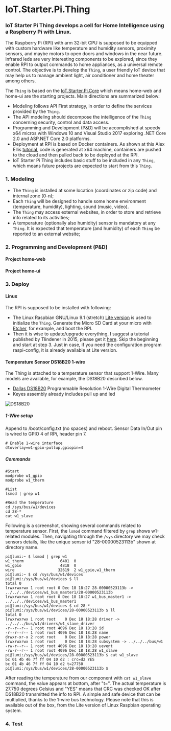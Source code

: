 # IoT.Starter.Pi.Thing		

### IoT Starter Pi Thing develops a cell for Home Intelligence using a Raspberry Pi with Linux.

The Raspberry Pi (RPI) with arm 32-bit CPU is supposed to be equipped with custom hardware like temperature and humidity sensors, proximity sensors, and maybe motors to open doors and windows in the near future. Infrared leds are very interesting components to be explored, since they enable RPI to output commands to home appliances, as a universal remote control. The objective is to develop the `Thing`, a user friendly IoT device that may help us to manage ambient light, air conditioner and home theater among others.

The `Thing` is based on the [IoT.Starter.Pi.Core](https://github.com/josemotta/IoT.Starter.Pi.Core "IoT.Starter.Pi.Core") which means home-web and home-ui are the starting projects. Main directions are summarized below:

- Modeling follows API First strategy, in order to define the services provided by the `Thing`.
- The API modeling should decompose the intelligence of the `Thing` concerning security, control and data access.
- Programming and Development (P&D) will be accomplished at speedy x64 micros with Windows 10 and Visual Studio 2017 exploring .NET Core 2.0 and ASP.NET Core 2.0 platforms.
- Deployment at RPI is based on Docker containers. As shown at this Alex Ellis [tutorial](https://blog.alexellis.io/dotnetcore-on-raspberrypi/ "Build .NET Core apps for Raspberry Pi with Docker"), code is generated at x64 machine,  containers are pushed to the cloud and then pulled back to be deployed at the RPI.
- IoT Starter Pi Thing includes basic stuff to be included in any `Thing`, which means future projects are expected to start from this `Thing`.

### 1. Modeling

- The `Thing` is installed at some location (coordinates or zip code) and internal zone (0-n);
- Each `Thing` will be designed to handle some home environment (temperature, humidity), lighting, sound (music, video).
- The `Thing` may access external websites, in order to store and retrieve info related to its activities;
- A temperature (optionally also humidity) sensor is mandatory at any `Thing`. It is expected that temperature (and humidity)  of each `Thing` be reported to an external website;

### 2. Programming and Development (P&D)

#### Project home-web

#### Project home-ui

### 3. Deploy

#### Linux

The RPI is supposed to be installed with following: 

- The Linux Raspbian GNU/Linux 9.1 (stretch) [Lite version](https://www.raspberrypi.org/downloads/raspbian/) is used to initialize the `Thing`. Generate the Micro SD Card at your micro with [Etcher](https://www.raspberrypi.org/magpi/pi-sd-etcher/), for example, and boot the RPI.
- Then it is wise to update/upgrade everything, I suggest a tutorial published by Tlindener in 2015, please get it [here](http://thinghub.net/blog/2015/08/31/setup-raspberrypi-with-minified-raspbian-minibian/). Skip the beginning and start at step 3. Just in case, if you need the configuration program raspi-config, it is already available at Lite version. 

#### Temperature Sensor DS18B20 1-wire

The Thing is attached to a temperature sensor that support 1-Wire. Many models are available, for example, the DS18B20 described below.

- [Dallas DS18B20](https://cdn.sparkfun.com/datasheets/Sensors/Temp/DS18B20.pdf "DS18B20") Programmable Resolution 1-Wire Digital Thermometer
- Keyes assembly already includes pull up and led

![DS18B20](https://i.imgur.com/MgeMeal.png)

##### 1-Wire setup

Append to /boot/config.txt (no spaces) and reboot. Sensor Data In/Out pin is wired to GPIO 4 of RPi, header pin 7.

    # Enable 1-wire interface
    dtoverlay=w1-gpio-pullup,gpiopin=4

##### Commands

	#Start
    modprobe w1_gpio
    modprobe w1_therm

    #List
	lsmod | grep w1

	#Read the temperature
    cd /sys/bus/w1/devices
    cd 28-*
    cat w1_slave

Following is a screenshot, showing several commands related to temperature sensor. First, the `lsmod` command filtered by `grep` shows w1-related modules. Then, navigating through the `/sys` directory we may check sensors details, like the unique sensor id "28-00000523113b" shown at directory name.

	pi@lumi:~ $ lsmod | grep w1
	w1_therm                6401  0
	w1_gpio                 4818  0
	wire                   32619  2 w1_gpio,w1_therm
	pi@lumi:~ $ cd /sys/bus/w1/devices
	pi@lumi:/sys/bus/w1/devices $ ll
	total 0
	lrwxrwxrwx 1 root root 0 Dec 18 18:27 28-00000523113b -> ../../../devices/w1_bus_master1/28-00000523113b
	lrwxrwxrwx 1 root root 0 Dec 18 18:27 w1_bus_master1 -> ../../../devices/w1_bus_master1
	pi@lumi:/sys/bus/w1/devices $ cd 28-*
	pi@lumi:/sys/bus/w1/devices/28-00000523113b $ ll
	total 0
	lrwxrwxrwx 1 root root    0 Dec 18 18:28 driver -> ../../../bus/w1/drivers/w1_slave_driver
	-r--r--r-- 1 root root 4096 Dec 18 18:28 id
	-r--r--r-- 1 root root 4096 Dec 18 18:28 name
	drwxr-xr-x 2 root root    0 Dec 18 18:28 power
	lrwxrwxrwx 1 root root    0 Dec 18 18:28 subsystem -> ../../../bus/w1
	-rw-r--r-- 1 root root 4096 Dec 18 18:28 uevent
	-rw-r--r-- 1 root root 4096 Dec 18 18:28 w1_slave
	pi@lumi:/sys/bus/w1/devices/28-00000523113b $ cat w1_slave
	bc 01 4b 46 7f ff 04 10 d2 : crc=d2 YES
	bc 01 4b 46 7f ff 04 10 d2 t=27750
	pi@lumi:/sys/bus/w1/devices/28-00000523113b $

After reading the temperature from our component with `cat w1_slave` command, the value appears at bottom, after "t=". The actual temperature is 27.750 degrees Celsius and "YES" means that CRC was checked OK after DS18B20 transmitted the info to RPI. A simple and safe device that can be multiplied, thanks to the 1-wire bus technology. Please note that this is available out of the box, from the Lite version of Linux Raspbian operating system.

### 4. Test


